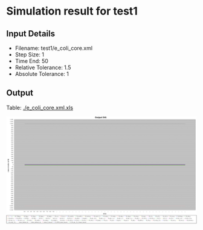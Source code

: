 # Simulation result for test1
## Input Details

- Filename: test1/e_coli_core.xml
- Step Size: 1
- Time End: 50
- Relative Tolerance: 1.5
- Absolute Tolerance: 1
## Output 

Table: [./e_coli_core.xml.xls](./e_coli_core.xml.xls)
<p align=center><img src=./e_coli_core.xml.svg></p>
